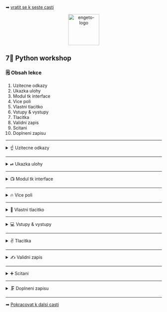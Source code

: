 ➡ [vratit se k seste casti](https://github.com/Bralor/python-workshop/tree/master/materials/06_networking)

<p align="center">
  <img alt="engeto-logo" width="100px" src="https://engeto.cz/wp-content/uploads/2019/01/engeto-square.png" />
</p>

## 7⃣ Python workshop
### 🗒  Obsah lekce
1. Uzitecne odkazy
2. Ukazka ulohy
3. Modul tk interface
4. Vice poli
5. Vlastni tlacitko
6. Vstupy & vystupy
7. Tlacitka
8. Validni zapis
9. Scitani
10. Doplneni zapisu
---

<details>
  <summary>☝  Uzitecne odkazy</summary>

  #### 🗒 Dulezite odkazy
  - [Color hex](https://www.color-hex.com/)
  - [Modul tkinter](https://docs.python.org/3/library/tkinter.html)
  - [Alternative option: PyQt5](https://www.learnpyqt.com/)
  - [Anonumous (lambda) functions](https://pythonguides.com/python-anonymous-function/)
  - [Python, dokumentace zabudovanych funkci](https://docs.python.org/3/library/functions.html)

</details>

---

<details>
  <summary>⏯  Ukazka ulohy</summary>

  1. ✌  [Stahnete si cely repozitar jako **zip**](https://github.com/Bralor/python-workshop/archive/mh-dev.zip)
  2. 💪 Presunte se ke stazenemu souboru
  3. 🙏 Spustte soubor **materials/06_networking/server.py** v PyCharm
  3. 💅 Spustte soubor **materials/06_networking/client.py** v PyCharm
  4. 🐍 Spustte program pomoci klaves **ctrl+shift+F10**
  5. 🎥 Zkousejte!

</details>

---

<details>
   <summary>📺 Modul tk interface</summary>

   #### 🆕 Zaciname!
   1. Importujeme modul `tkinter`
   2. Nejprve vytvorime instanci tridy `Tk` jako objekt `gui`
   3. Vytvorime widget se stitkem `my_window`
   4. Pomoci metody `pack()` nastavime zobrazeni widgetu (defaultni)
   5. Pojmenujeme okno s metodou `wm_title()`
   6. Vykreslime okno s `mainloop()`

---

<details>
   <summary>👇 Nas zapis 👇</summary>

   #### 📂 calculator.py
   ```python
   from tkinter import *


   gui = Tk()
   gui.wm_title("almost empty window")

   my_window = Label(gui, text="Kalkulacka!")
   my_window.pack()

   gui.mainloop()
   ```
   [**🔝 Vyzkousej sam 🔝**](https://repl.it/@JustBraloR/sample1#main.py)

</details>
<!--Konec uvodni sekce-->
</details>

---

<details>
   <summary>🔥 Vice poli </summary>

   #### 💬 Rozdelime 2 pole
   1. Prvni pole pro vystupy `display`
   2. Druhe pole pro vstupy `buttons`

<details>
   <summary>👇 Nas zapis 👇</summary>

   #### 📂 calculator.py
   ```python
   from tkinter import *


   gui = Tk()
   gui.wm_title("calculator window")

   outputs = Label(gui, text= "Display")
   buttons = Label(gui, text="Buttons")

   outputs.grid(row=0, column=0)
   buttons.grid(row=1, column=0)

   gui.mainloop()
   ```
   [**🔝 Vyzkousej sam 🔝**](https://repl.it/@JustBraloR/sample2#main.py)

</details>
<!--Konec druhe casti-->
</details>

---

<details>
   <summary>🔘 Vlastni tlacitko</summary>

   #### 👁Definice tlacitk
   1. Definujeme funkci `write_message`, ta vypise string jako vystup
   2. Definujeme tlacitko jako instanci tridy `Button` (`help(Button)`)
   3. Doplnime argument `command`

<details>
   <summary>👇 Nas zapis 👇</summary>

   #### 📂 calculator.py
   ```python
   from tkinter import *


   gui = Tk()
   gui.wm_title("calculator window")


   def write_message():
       outputs = Label(gui, text="Hello, everybody!")
       outputs.pack()


   my_button = Button(gui, text="Click!", command=write_message, fg= "#FFFFFF", bg="#1BF8B0")
   my_button.pack()

   gui.mainloop()
   ```
   [**🔝 Vyzkousej sam 🔝**](https://repl.it/@JustBraloR/sample3#main.py)

</details>
<!--Konec treti casti-->
</details>

---

<details>
   <summary>💻 Vstupy & vystupy</summary>

   #### ⛓ Propojeni
   1. Vytvorime instanci tridy `Entry` pro vstupni pole
   2. Aplikujeme funkci `insert`
   3. Zkombinujeme ve funkce `write_message` pomoci funkce `get`

<details>
   <summary>👇 Nas zapis 👇</summary>

   #### 📂 calculator.py
   ```python
   from tkinter import *


   gui = Tk()
   gui.wm_title("calculator window")

   entry = Entry(gui, width=50)
   entry.pack()
   entry.insert(0, "Enter your name")


   def write_message():
       message = f"Hello, {entry.get()}"
       outputs = Label(gui, text=message)
       outputs.pack()


   my_button = Button(gui, text="Click!", command=write_message, fg= "#FFFFFF", bg="#1BF8B0")
   my_button.pack()

   gui.mainloop()
   ```
   [**🔝 Vyzkousej sam 🔝**](https://repl.it/@JustBraloR/sample4#main.py)

</details>
<!--Konec ctvrte casti-->
</details>

---

<details>
   <summary>✌ Tlacitka</summary>

   #### 🖱 Vytvorime sekci s tlacitky
   1. Definujeme funkci `on_click` s jednim parametrem `number`
   2. Vytvorime tlacitka s argumenty `1`, `2` a `3`
   3. Pouzijeme tzv. _anonymni funkce_ pro spusteni funkci s parametrem.

   #### ❓ Anonymni funkce
   1. Funkce, ktere jsou jednou pouzitelne
   2. Nemaji jmeno, neukladame jejich definice
   3. Intepret je provede a zahodi
   ```python
   vyraz = lambda cislo: cislo**2
   print(vyraz(4))
   ```
   **Varianta** bez argumentu:
   ```python
   def add_val(num):
       return num + 1


   command = lambda: add_val(3)
   print(command())
   ```
   [**🔝 Vyzkousej sam 🔝**](https://repl.it/@JustBraloR/anonymousfunc#main.py)

<details>
   <summary>👇 Nas zapis 👇</summary>

   #### 📂 calculator.py
   ```python
   from tkinter import *


   gui = Tk()
   gui.wm_title("simple calculator")

   entry = Entry(gui, width=35, borderwidth=5)
   entry.grid(row=0, column=0, columnspan=3, padx=10, pady=10)


   def on_click(number):
       entry.insert(0, number)


   button_1 = Button(gui, text="1", padx=40, pady=20, command=lambda: on_click(1))
   button_2 = Button(gui, text="2", padx=40, pady=20, command=lambda: on_click(2))
   button_3 = Button(gui, text="3", padx=40, pady=20, command=lambda: on_click(3))

   button_1.grid(row=1, column=0)
   button_2.grid(row=1, column=1)
   button_3.grid(row=1, column=2)

   gui.mainloop()
   ```
   [**🔝 Vyzkousej sam 🔝**](https://repl.it/@JustBraloR/sample5#main.py)

</details>
<!--Konec pate casti-->
</details>

---

<details>
   <summary>✍  Validni zapis</summary>

   #### 📝 Jak na to
   1. Vyuzijeme tridu `StringVar`, ta slouzi jako promenna pro uchovani hodnot
   2. Ulozena data vypisujeme pomoci `Entry`, argument `textvariable`
   3. Nastavime defaultni text pomoci metody `set` a pomocnou promennou
   4. Funkce ohlasuje `global`, abychom mohli upravovat hodnotu v glob. ramci

<details>
   <summary>👇 Nas zapis 👇</summary>

   #### 📂 calculator.py
   ```python
   from tkinter import *


   gui = Tk()
   gui.wm_title("simple calculator")

   equation = StringVar()
   entry = Entry(gui, width=35, borderwidth=5, textvariable=equation)
   entry.grid(row=0, column=0, columnspan=4, padx=10, pady=10)
   equation.set("Enter the expression")
   entry = ""


   def on_click(value):
          global entry
          entry += str(value)
          equation.set(entry)


   button_1 = Button(gui, text="1", padx=40, pady=20, command=lambda: on_click(1))
   button_2 = Button(gui, text="2", padx=40, pady=20, command=lambda: on_click(2))
   button_3 = Button(gui, text="3", padx=40, pady=20, command=lambda: on_click(3))

   button_1.grid(row=1, column=0)
   button_2.grid(row=1, column=1)
   button_3.grid(row=1, column=2)

   gui.mainloop()
   ```
   [**🔝 Vyzkousej sam 🔝**](https://repl.it/@JustBraloR/sample6#main.py)

</details>
<!--Konec seste casti-->
</details>

---

<details>
   <summary>➕ Scitani</summary>
    
   #### 💼 Chybejici operace
   1. Pridame ctvrte tlacitko, pro scitani `+`
   2. Pridame prvni tlacitko ve druhe rade pro `=`
   3. Pridame funkci `equal`, ktera vyhodnoti obsah `entry`
   4. Funkce `equal` umi pracovat jak s cisly, tak s symboly (`eval`)

<details>
   <summary>👇 Nas zapis 👇</summary>

   #### 📂 calculator.py
   ```python
   from tkinter import *


   gui = Tk()
   gui.wm_title("simple calculator")

   equation = StringVar()
   entry = Entry(gui, width=35, borderwidth=5, textvariable=equation)
   entry.grid(row=0, column=0, columnspan=4, padx=10, pady=10)
   equation.set("Enter the expression")
   entry = ""


   def on_click(value):
       global entry
       entry += str(value)
       equation.set(entry)


   def equal():
       global entry
       total = str(eval(entry))
       equation.set(total)
       expression = ""


   button_1 = Button(gui, text="1", command=lambda: on_click(1))
   button_2 = Button(gui, text="2", command=lambda: on_click(2))
   button_3 = Button(gui, text="3", command=lambda: on_click(3))
   button_add = Button(gui, text="+", command=lambda: on_click("+"))
   button_eql = Button(gui, text="=", command=equal)

   button_1.grid(row=1, column=0)
   button_2.grid(row=1, column=1)
   button_3.grid(row=1, column=2)
   button_add.grid(row=1, column=3)
   button_eql.grid(row=2, column=0)

   gui.mainloop()
   ```

<!--Konec sedme casti-->
</details>

</details>

---

<details>
   <summary>🗜 Doplneni zapisu</summary>

   #### ✍ Opakovani matka...
   1. Chybejici tlacitka cisel
   2. Chybejici tlacitka operaci
   3. Chybejici tlacitko pro mazani vstupu `CE`
   4. Rozmery tlacitek

<details>
   <summary>👇 Nas zapis 👇</summary>

   #### 📂 calculator.py
   ```python
   from tkinter import *


   gui = Tk()
   gui.wm_title("simple calculator")

   equation = StringVar()
   entry = Entry(gui, width=35, borderwidth=5, textvariable=equation)
   entry.grid(row=0, column=0, columnspan=4, padx=10, pady=10)
   equation.set("Enter the expression")
   entry = ""


   def on_click(value):
       global entry
       entry += str(value)
       equation.set(entry)


   def equal():
       global entry
       total = str(eval(entry))
       equation.set(total)
       expression = ""


   def clear():
       global entry
       entry = ""
       equation.set("")


   button_1 = Button(gui, text="1", padx=40, pady=20, command=lambda: on_click(1))
   button_2 = Button(gui, text="2", padx=40, pady=20, command=lambda: on_click(2))
   button_3 = Button(gui, text="3", padx=40, pady=20, command=lambda: on_click(3))
   button_add = Button(gui, text="+", padx=40, pady=20, command=lambda: on_click("+"))

   button_4 = Button(gui, text="4", padx=40, pady=20, command=lambda: on_click(4))
   button_5 = Button(gui, text="5", padx=40, pady=20, command=lambda: on_click(5))
   button_6 = Button(gui, text="6", padx=40, pady=20, command=lambda: on_click(6))
   button_sub = Button(gui, text="-", padx=40, pady=20, command=lambda: on_click("-"))

   button_7 = Button(gui, text="7", padx=40, pady=20, command=lambda: on_click(7))
   button_8 = Button(gui, text="8", padx=40, pady=20, command=lambda: on_click(8))
   button_9 = Button(gui, text="9", padx=40, pady=20, command=lambda: on_click(9))
   button_mul = Button(gui, text="*", padx=40, pady=20, command=lambda: on_click("*"))

   button_0 = Button(gui, text="0", padx=40, pady=20, command=lambda: on_click(0))
   button_div = Button(gui, text="/", padx=40, pady=20, command=lambda: on_click("/"))
   button_cls = Button(gui, text="CE", padx=26, pady=20, command=clear)
   button_eql = Button(gui, text="=", padx=30, pady=20, command=equal)

   button_1.grid(row=1, column=0)
   button_2.grid(row=1, column=1)
   button_3.grid(row=1, column=2)
   button_add.grid(row=1, column=3)

   button_4.grid(row=2, column=0)
   button_5.grid(row=2, column=1)
   button_6.grid(row=2, column=2)
   button_sub.grid(row=2, column=3)

   button_7.grid(row=3, column=0)
   button_8.grid(row=3, column=1)
   button_9.grid(row=3, column=2)
   button_mul.grid(row=3, column=3)

   button_0.grid(row=4, column=0)
   button_div.grid(row=4, column=1)
   button_cls.grid(row=4, column=2)
   button_eql.grid(row=4, column=3)

   gui.mainloop()
   ```
   [**🔝 Vyzkousej sam 🔝**](https://repl.it/@JustBraloR/sample7#main.py)

</details>
<!--Konec sedme casti-->
</details>

---

➡ [Pokracovat k dalsi casti]()

